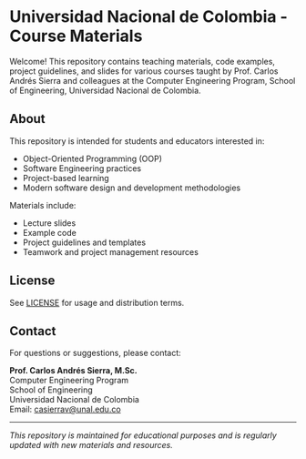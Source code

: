 # Universidad Nacional de Colombia - Course Materials

Welcome! This repository contains teaching materials, code examples, project guidelines, and slides for various courses taught by Prof. Carlos Andrés Sierra and colleagues at the Computer Engineering Program, School of Engineering, Universidad Nacional de Colombia.


## About

This repository is intended for students and educators interested in:
- Object-Oriented Programming (OOP)
- Software Engineering practices
- Project-based learning
- Modern software design and development methodologies

Materials include:
- Lecture slides
- Example code
- Project guidelines and templates
- Teamwork and project management resources

## License

See [LICENSE](LICENSE) for usage and distribution terms.

## Contact

For questions or suggestions, please contact:

**Prof. Carlos Andrés Sierra, M.Sc.**  
Computer Engineering Program  
School of Engineering  
Universidad Nacional de Colombia  
Email: casierrav@unal.edu.co

---

*This repository is maintained for educational purposes and is regularly updated with new materials and resources.*